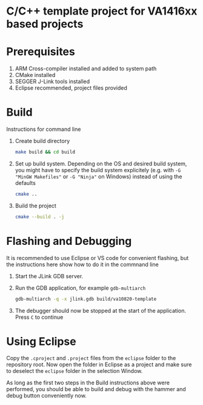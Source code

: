 C/C++ template project for VA1416xx based projects
========

# Prerequisites

1. ARM Cross-compiler installed and added to system path
2. CMake installed
3. SEGGER J-Link tools installed
4. Eclipse recommended, project files provided

# Build

Instructions for command line

1. Create build directory

   ```sh
   make build && cd build
   ```

2. Set up build system. Depending on the OS and desired build system, you might have
   to specify the build system explicitely (e.g. with `-G "MinGW Makefiles"` or
   `-G "Ninja"` on Windows) instead of using the defaults

   ```sh
   cmake ..
   ```

3. Build the project

   ```sh
   cmake --build . -j
   ```

# Flashing and Debugging

It is recommended to use Eclipse or VS code for convenient flashing, but the instructions here
show how to do it in the commnand line

1. Start the JLink GDB server.
2. Run the GDB application, for example `gdb-multiarch`

   ```sh
   gdb-multiarch -q -x jlink.gdb build/va10820-template
   ```

3. The debugger should now be stopped at the start of the application. Press `C` to continue

# Using Eclipse

Copy the `.cproject` and `.project` files from the `eclipse` folder to the repository root.
Now open the folder in Eclipse as a project and make sure to deselect the `eclipse` folder in
the selection Window.

As long as the first two steps in the Build instructions above were performed, you should be able
to build and debug with the hammer and debug button conveniently now.
